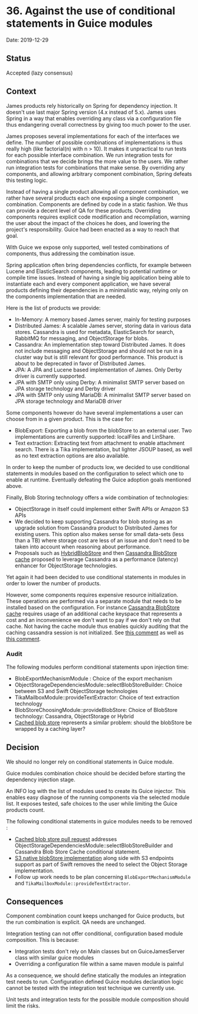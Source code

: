 # 36. Against the use of conditional statements in Guice modules

Date: 2019-12-29

## Status

Accepted (lazy consensus)

## Context

James products rely historically on Spring for dependency injection. It doesn't use last major Spring version (4.x instead of 5.x).
James uses Spring in a way that enables overriding any class via a configuration file thus endangering overall correctness by giving too much 
power to the user.

James proposes several implementations for each of the interfaces we define. The number of possible combinations of
implementations is thus really high (like factorial(n) with n > 10). It makes it unpractical to run tests for each 
possible interface combination. We run integration tests for combinations that we decide brings the more value to
the users. We rather run integration tests for combinations that make sense. By overriding any components, and 
allowing arbitrary component combination, Spring defeats this testing logic.

Instead of having a single product allowing all component combination, we rather have 
several products each one exposing a single component combination. Components are defined by code in a static fashion. 
We thus can provide a decent level of QA for these products. Overriding components requires explicit code modification 
and recompilation, warning the user about the impact of the choices he does, and lowering the project's responsibility. 
Guice had been enacted as a way to reach that goal.

With Guice we expose only supported, well tested combinations of components, thus addressing the combination issue.

Spring application often bring dependencies conflicts, for example between Lucene and ElasticSearch 
components, leading to potential runtime or compile time issues. Instead of having a single big application being able 
to instantiate each and every component application, we have several products defining their dependencies in a 
minimalistic way, relying only on the components implementation that are needed.

Here is the list of products we provide:

 - In-Memory: A memory based James server, mainly for testing purposes
 - Distributed James: A scalable James server, storing data in various data stores. Cassandra is used for metadata, 
 ElasticSearch for search, RabbitMQ for messaging, and ObjectStorage for blobs.
 - Cassandra: An implementation step toward Distributed James. It does not include messaging and ObjectStorage and 
 should not be run in a cluster way but is still relevant for good performance. This product is about to be deprecated
 in favor of Distributed James.
 - JPA: A JPA and Lucene based implementation of James. Only Derby driver is currently supported.
 - JPA with SMTP only using Derby: A minimalist SMTP server based on JPA storage technology and Derby driver
 - JPA with SMTP only using MariaDB: A minimalist SMTP server based on JPA storage technology and MariaDB driver

Some components however do have several implementations a user can choose from in a given product. This is the case for:

 - BlobExport: Exporting a blob from the blobStore to an external user. Two implementations are currently supported: 
 localFiles and LinShare.
 - Text extraction: Extracting text from attachment to enable attachment search. There is a Tika implementation, but 
 lighter JSOUP based, as well as no text extraction options are also available.

In order to keep the number of products low, we decided to use conditional statements in modules based on the 
configuration to select which one to enable at runtime. Eventually defeating the Guice adoption goals mentioned above.

Finally, Blob Storing technology offers a wide combination of technologies:

 - ObjectStorage in itself could implement either Swift APIs or Amazon S3 APIs
 - We decided to keep supporting Cassandra for blob storing as an upgrade solution from Cassandra product to Distributed 
James for existing users. This option also makes sense for small data-sets (less than a TB) where storage cost are less 
of an issue and don't need to be taken into account when reasoning about performance.
 - Proposals such as [HybridBlobStore](0014-blobstore-storage-policies.md) and then 
[Cassandra BlobStore cache](0025-cassandra-blob-store-cache.md) proposed to leverage Cassandra as a performance 
(latency) enhancer for ObjectStorage technologies.

Yet again it had been decided to use conditional statements in modules in order to lower the number of products.

However, some components requires expensive resource initialization. These operations are performed via a separate module
that needs to be installed based on the configuration. For instance 
[Cassandra BlobStore cache](0025-cassandra-blob-store-cache.md) requires usage of an additional cache keyspace that 
represents a cost and an inconvenience we don't want to pay if we don't rely on that cache. Not having the cache module 
thus enables quickly auditing that the caching cassandra session is not initialized. See 
[this comment](https://github.com/linagora/james-project/pull/3261#pullrequestreview-389804841) as well as 
[this comment](https://github.com/linagora/james-project/pull/3261#issuecomment-613911695).

### Audit

The following modules perform conditional statements upon injection time:

 - BlobExportMechanismModule : Choice of the export mechanism
 - ObjectStorageDependenciesModule::selectBlobStoreBuilder: Choice between S3 and Swift ObjectStorage technologies
 - TikaMailboxModule::provideTextExtractor: Choice of text extraction technology
 - BlobStoreChoosingModule::provideBlobStore: Choice of BlobStore technology: Cassandra, ObjectStorage or Hybrid
 - [Cached blob store](https://github.com/linagora/james-project/pull/3319) represents a similar problem: should the 
 blobStore be wrapped by a caching layer?

## Decision

We should no longer rely on conditional statements in Guice module.

Guice modules combination choice should be decided before starting the dependency injection stage.

An INFO log with the list of modules used to create its Guice injector. This enables easy diagnose of the running 
components via the selected module list. It exposes tested, safe choices to the user while limiting the Guice products 
count.

The following conditional statements in guice modules needs to be removed :

 - [Cached blob store pull request](https://github.com/linagora/james-project/pull/3319) addresses 
 ObjectStorageDependenciesModule::selectBlobStoreBuilder and Cassandra Blob Store Cache conditional statement.
 - [S3 native blobStore implementation](https://github.com/linagora/james-project/pull/3099) along side with S3 endpoints
 support as part of Swift removes the need to select the Object Storage implementation.
 - Follow up work needs to be plan concerning `BlobExportMechanismModule` and `TikaMailboxModule::provideTextExtractor`.

## Consequences

Component combination count keeps unchanged for Guice products, but the run combination is explicit. QA needs are 
unchanged.

Integration testing can not offer conditional, configuration based module composition. This is because:

 - Integration tests don't rely on Main classes but on GuiceJamesServer class with similar guice modules
 - Overriding a configuration file within a same maven module is painful
 
As a consequence, we should define statically the modules an integration test needs to run. Configuration defined Guice
modules declaration logic cannot be tested with the integration test technique we currently use.

Unit tests and integration tests for the possible module composition should limit the risks.

